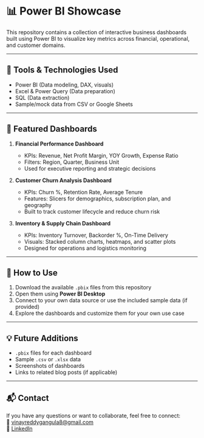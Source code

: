 # 📊 Power BI Showcase

This repository contains a collection of interactive business dashboards built using Power BI to visualize key metrics across financial, operational, and customer domains.

---

## 🔧 Tools & Technologies Used

- Power BI (Data modeling, DAX, visuals)
- Excel & Power Query (Data preparation)
- SQL (Data extraction)
- Sample/mock data from CSV or Google Sheets

---

## 📸 Featured Dashboards

1. **Financial Performance Dashboard**
   - KPIs: Revenue, Net Profit Margin, YOY Growth, Expense Ratio
   - Filters: Region, Quarter, Business Unit
   - Used for executive reporting and strategic decisions

2. **Customer Churn Analysis Dashboard**
   - KPIs: Churn %, Retention Rate, Average Tenure
   - Features: Slicers for demographics, subscription plan, and geography
   - Built to track customer lifecycle and reduce churn risk

3. **Inventory & Supply Chain Dashboard**
   - KPIs: Inventory Turnover, Backorder %, On-Time Delivery
   - Visuals: Stacked column charts, heatmaps, and scatter plots
   - Designed for operations and logistics monitoring

---

## 🚀 How to Use

1. Download the available `.pbix` files from this repository  
2. Open them using **Power BI Desktop**
3. Connect to your own data source or use the included sample data (if provided)
4. Explore the dashboards and customize them for your own use case

---

## 💡 Future Additions

- `.pbix` files for each dashboard
- Sample `.csv` or `.xlsx` data
- Screenshots of dashboards
- Links to related blog posts (if applicable)

---

## 📬 Contact

If you have any questions or want to collaborate, feel free to connect:  
📧 vinayreddygangula8@gmail.com  
🔗 [LinkedIn](https://linkedin.com/in/vinay-kumar-gangula-2b78871a7)

